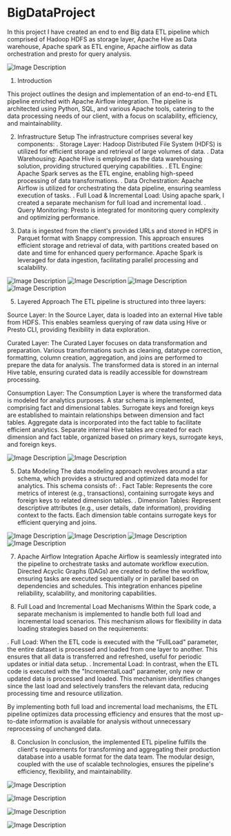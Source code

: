 # BigDataProject
In this project I have created an end to end Big data ETL pipeline which comprised of Hadoop HDFS as storage layer, Apache Hive as Data warehouse, Apache spark as ETL engine, Apache airflow as data orchestration and presto for query analysis.

![Image Description](./etl_Images/Mainpic.png)

1. Introduction

This project outlines the design and implementation of an end-to-end ETL pipeline enriched with Apache Airflow integration. The pipeline is architected using Python, SQL, and various Apache tools, catering to the data processing needs of our client, with a focus on scalability, efficiency, and maintainability.

2. Infrastructure Setup
   The infrastructure comprises several key components:
   .  Storage Layer: Hadoop Distributed File System (HDFS) is utilized for efficient storage and retrieval of large volumes of data.
   .  Data Warehousing: Apache Hive is employed as the data warehousing solution, providing structured querying capabilities.
   .  ETL Engine: Apache Spark serves as the ETL engine, enabling high-speed processing of data transformations.
   .  Data Orchestration: Apache Airflow is utilized for orchestrating the data pipeline, ensuring seamless execution of tasks.
   .  Full Load & Incremental Load: Using apache spark, I created a separate mechanism for full load and incremental load.
   .  Query Monitoring: Presto is integrated for monitoring query complexity and optimizing performance.

3. Data is ingested from the client's provided URLs and stored in HDFS in Parquet format with Snappy compression. This approach ensures efficient storage and retrieval of data, with partitions created based on date and time for enhanced query performance. Apache Spark is leveraged for data ingestion, facilitating parallel processing and scalability.

![Image Description](./etl_Images/1.png)
![Image Description](./etl_Images/2.png)
![Image Description](./etl_Images/3.png)
![Image Description](./etl_Images/4.png)

5. Layered Approach
The ETL pipeline is structured into three layers:

Source Layer:
In the Source Layer, data is loaded into an external Hive table from HDFS. This enables seamless querying of raw data using Hive or Presto CLI, providing flexibility in data
exploration.

Curated Layer: 
The Curated Layer focuses on data transformation and preparation. Various transformations such as cleaning, datatype correction, formatting, column creation, aggregation, and joins are performed to prepare the data for analysis. The transformed data is stored in an internal Hive table, ensuring curated data is readily accessible for downstream processing.

Consumption Layer:
The Consumption Layer is where the transformed data is modeled for analytics purposes. A star schema is implemented, comprising fact and dimensional tables. Surrogate keys and foreign keys are established to maintain relationships between dimension and fact tables. Aggregate data is incorporated into the fact table to facilitate efficient analytics. Separate internal Hive tables are created for each dimension and fact table, organized based on primary keys, surrogate keys, and foreign keys.

![Image Description](./etl_Images/cons1.png)
![Image Description](./etl_Images/cons2.png)

5. Data Modeling
The data modeling approach revolves around a star schema, which provides a structured and optimized data model for analytics. This schema consists of:
  .  Fact Table: Represents the core metrics of interest (e.g., transactions), containing surrogate keys and foreign keys to related dimension tables.
  .  Dimension Tables: Represent descriptive attributes (e.g., user details, date information), providing context to the facts. Each dimension table contains surrogate keys for efficient querying and joins.

![Image Description](./etl_Images/6.png)
![Image Description](./etl_Images/7.png)
![Image Description](./etl_Images/8.png)
![Image Description](./etl_Images/9.png)

7. Apache Airflow Integration
Apache Airflow is seamlessly integrated into the pipeline to orchestrate tasks and automate workflow execution. Directed Acyclic Graphs (DAGs) are created to define the workflow, ensuring tasks are executed sequentially or in parallel based on dependencies and schedules. This integration enhances pipeline reliability, scalability, and monitoring capabilities.

8. Full Load and Incremental Load Mechanisms
Within the Spark code, a separate mechanism is implemented to handle both full load and incremental load scenarios. This mechanism allows for flexibility in data loading strategies based on the requirements:

  .  Full Load: When the ETL code is executed with the "FullLoad" parameter, the entire dataset is processed and loaded from one layer to another. This ensures that all data is transferred and refreshed, useful for periodic updates or initial data setup.
  .  Incremental Load: In contrast, when the ETL code is executed with the "IncrementalLoad" parameter, only new or updated data is processed and loaded. This mechanism identifies changes since the last load and selectively transfers the relevant data, reducing processing time and resource utilization.

By implementing both full load and incremental load mechanisms, the ETL pipeline optimizes data processing efficiency and ensures that the most up-to-date information is available for analysis without unnecessary reprocessing of unchanged data.

8. Conclusion
In conclusion, the implemented ETL pipeline fulfills the client's requirements for transforming and aggregating their production database into a usable format for the data team. The modular
design, coupled with the use of scalable technologies, ensures the pipeline's efficiency, flexibility, and maintainability.

![Image Description](./etl_Images/5.png)

![Image Description](./etl_Images/10.png)

![Image Description](./etl_Images/11.png)

![Image Description](./etl_Images/12.png)
